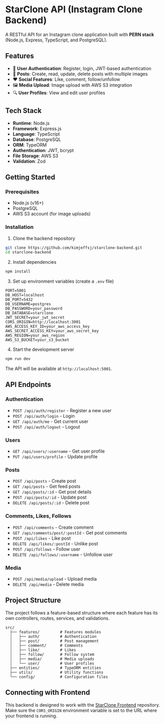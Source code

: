 # StarClone API (Instagram Clone Backend)

A RESTful API for an Instagram clone application built with **PERN stack** (Node.js, Express, TypeScript, and PostgreSQL).

## Features

- 👤 **User Authentication**: Register, login, JWT-based authentication
- 📝 **Posts**: Create, read, update, delete posts with multiple images
- ❤️ **Social Features**: Like, comment, follow/unfollow
- 🖼️ **Media Upload**: Image upload with AWS S3 integration
- 🔍 **User Profiles**: View and edit user profiles

## Tech Stack

- **Runtime**: Node.js
- **Framework**: Express.js
- **Language**: TypeScript
- **Database**: PostgreSQL
- **ORM**: TypeORM
- **Authentication**: JWT, bcrypt
- **File Storage**: AWS S3
- **Validation**: Zod

## Getting Started

### Prerequisites

- Node.js (v16+)
- PostgreSQL
- AWS S3 account (for image uploads)

### Installation

1. Clone the backend repository

```bash
git clone https://github.com/kimjeffsj/starclone-backend.git
cd starclone-backend
```

2. Install dependencies

```bash
npm install
```

3. Set up environment variables (create a `.env` file)

```
PORT=5001
DB_HOST=localhost
DB_PORT=5432
DB_USERNAME=postgres
DB_PASSWORD=your_password
DB_DATABASE=starclone
JWT_SECRET=your_jwt_secret
CORS_ORIGIN=http://localhost:3001
AWS_ACCESS_KEY_ID=your_aws_access_key
AWS_SECRET_ACCESS_KEY=your_aws_secret_key
AWS_REGION=your_aws_region
AWS_S3_BUCKET=your_s3_bucket
```

4. Start the development server

```bash
npm run dev
```

The API will be available at `http://localhost:5001`.

## API Endpoints

### Authentication

- `POST /api/auth/register` - Register a new user
- `POST /api/auth/login` - Login
- `GET /api/auth/me` - Get current user
- `POST /api/auth/logout` - Logout

### Users

- `GET /api/users/:username` - Get user profile
- `PUT /api/users/profile` - Update profile

### Posts

- `POST /api/posts` - Create post
- `GET /api/posts` - Get feed posts
- `GET /api/posts/:id` - Get post details
- `POST /api/posts/:id` - Update post
- `DELETE /api/posts/:id` - Delete post

### Comments, Likes, Follows

- `POST /api/comments` - Create comment
- `GET /api/comments/post/:postId` - Get post comments
- `POST /api/likes` - Like post
- `DELETE /api/likes/:postId` - Unlike post
- `POST /api/follows` - Follow user
- `DELETE /api/follows/:username` - Unfollow user

### Media

- `POST /api/media/upload` - Upload media
- `DELETE /api/media` - Delete media

## Project Structure

The project follows a feature-based structure where each feature has its own controllers, routes, services, and validations.

```
src/
  ├── features/         # Features modules
  │   ├── auth/         # Authentication
  │   ├── post/         # Post management
  │   ├── comment/      # Comments
  │   ├── like/         # Likes
  │   ├── follow/       # Follow system
  │   ├── media/        # Media uploads
  │   └── user/         # User profiles
  ├── entities/         # TypeORM entities
  ├── utils/            # Utility functions
  └── config/           # Configuration files
```

## Connecting with Frontend

This backend is designed to work with the [StarClone Frontend](https://github.com/kimjeffsj/starclone-frontend) repository. Make sure the `CORS_ORIGIN` environment variable is set to the URL where your frontend is running.
